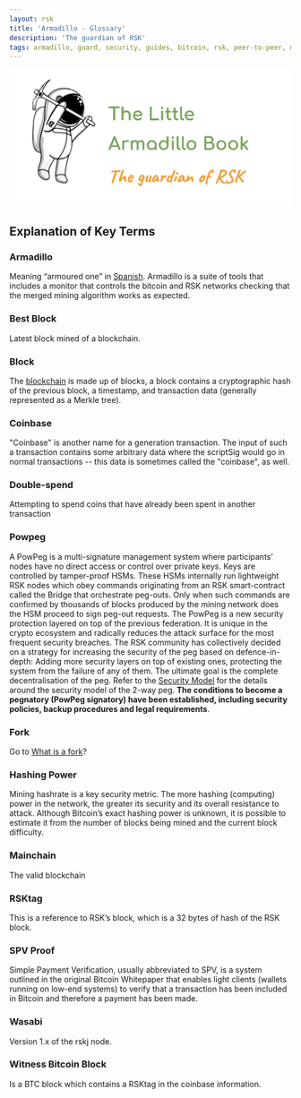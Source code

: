 ```yaml
---
layout: rsk
title: 'Armadillo - Glossary'
description: 'The guardian of RSK'
tags: armadillo, guard, security, guides, bitcoin, rsk, peer-to-peer, merged-mining, blockchain
---
```


[![Armadillo-banner](/assets/img/guides/armadillo/Armadillo_banner.png)](/guides/armadillo/)

## Explanation of Key Terms

### Armadillo

Meaning “armoured one” in [Spanish](https://en.wikipedia.org/wiki/Armadillo).
Armadillo is a suite of tools that includes a monitor that controls the bitcoin and RSK networks checking that the merged mining algorithm works as expected.

### Best Block

Latest block mined of a blockchain.

### Block

The [blockchain](https://en.wikipedia.org/wiki/Blockchain) is made up of blocks,
a block contains a cryptographic hash of the previous block,
a timestamp, and transaction data (generally represented as a Merkle tree).

### Coinbase

"Coinbase" is another name for a generation transaction.
The input of such a transaction contains some arbitrary data where the scriptSig would go in normal transactions -- this data is sometimes called the "coinbase", as well.

### Double-spend

Attempting to spend coins that have already been spent in another transaction

### Powpeg

A PowPeg is a multi-signature management system where participants’ nodes have no direct access or control over private keys.
Keys are controlled by tamper-proof HSMs.
These HSMs internally run lightweight RSK nodes which obey commands originating from an RSK smart-contract called the Bridge that orchestrate peg-outs.
Only when such commands are confirmed by thousands of blocks produced by the mining network does the HSM proceed to sign peg-out requests.
The PowPeg is a new security protection layered on top of the previous federation.
It is unique in the crypto ecosystem and radically reduces the attack surface for the most frequent security breaches.
The RSK community has collectively decided on a strategy for increasing the security of the peg based on defence-in-depth: Adding more security layers on top of existing ones,
protecting the system from the failure of any of them.
The ultimate goal is the complete decentralisation of the peg.
Refer to the [Security Model](https://developers.rsk.co/rsk/architecture/security/) for the details around the security model of the 2-way peg.
**The conditions to become a pegnatory (PowPeg  signatory) have been established, including security policies, backup procedures and legal requirements**.

### Fork

Go to [What is a fork](/guides/armadillo/network-under-attack/#what-is-a-fork/)?

### Hashing Power

Mining hashrate is a key security metric.
The more hashing (computing) power in the network,
the greater its security and its overall resistance to attack.
Although Bitcoin’s exact hashing power is unknown,
it is possible to estimate it from the number of blocks being mined and the current block difficulty.

### Mainchain

The valid blockchain

### RSKtag

This is a reference to RSK’s block,
which is a 32 bytes of hash of the RSK block.

### SPV Proof

Simple Payment Verification, usually abbreviated to SPV,
is a system outlined in the original Bitcoin Whitepaper that enables light clients (wallets running on low-end systems) to verify that a transaction has been included in Bitcoin and therefore a payment has been made.

### Wasabi

Version 1.x of the rskj node.

### Witness Bitcoin Block

Is a BTC block which contains a RSKtag in the coinbase information.
